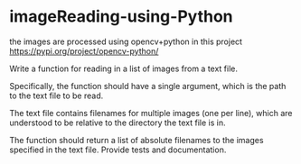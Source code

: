 # imageReading-using-Python

the images are processed using opencv+python in this project
https://pypi.org/project/opencv-python/

Write a function for reading in a list of images from a text file.

Specifically, the function should have a single argument, which is the path to the text file to be read. 

The text file contains filenames for multiple images (one per line), which are understood to be relative to the directory the text file is in. 

The function should return a list of absolute filenames to the images specified in the text file. Provide tests and documentation.

